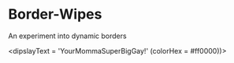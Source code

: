 # Border-Wipes
An experiment into dynamic borders







<dipslayText = 'YourMommaSuperBigGay!' (colorHex = #ff0000))>
